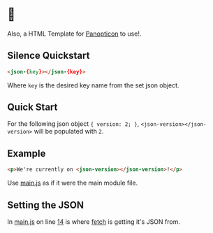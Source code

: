 # 🤫

Also, a HTML Template for [Panopticon](https://github.com/antiPhaseDomain/Panopticon) to use!.

## Silence Quickstart

```html
<json-{key}></json-{key}>
```
Where `key` is the desired key name from the set json object.

## Quick Start

For the following json object ` { version: 2; } `, `<json-version></json-version>` will be populated with `2`.

## Example

```html
<p>We're currently on <json-version></json-version>!</p>
```

Use [main.js](https://github.com/antiPhaseDomain/Silence/blob/master/assets/scripts/main.js) as if it were the main module file. 

## Setting the JSON

In [main.js](https://github.com/antiPhaseDomain/Silence/blob/master/assets/scripts/main.js) on line [14](https://github.com/antiPhaseDomain/Silence/blob/master/assets/scripts/main.js#L14) is where [fetch](https://css-tricks.com/using-fetch/) is getting it's JSON from.



